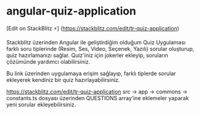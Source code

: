# angular-quiz-application

[Edit on StackBlitz ⚡️] (https://stackblitz.com/edit/tr-quiz-application)

Stackblitz üzerinden Angular ile geliştirdiğim olduğum Quiz Uygulaması farklı soru tiplerinde (Resim, Ses, Video, Seçenek, Yazılı) sorular oluşturup, quiz hazırlamanızı sağlar. Quiz'iniz için jokerler ekleyip, soruların çözümünde yardımcı olabilirsiniz.

Bu link üzerinden uygulamaya erişim sağlayıp, farklı tiplerde sorular ekleyerek kendiniz bir quiz hazırlayabilirsiniz.

https://stackblitz.com/edit/tr-quiz-application src -> app -> commons -> constants.ts  dosyası üzerinden  QUESTIONS array'ine eklemeler yaparak yeni sorular ekleyebilirsiniz.




